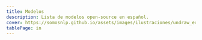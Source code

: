 ```yaml
---
title: Modelos
description: Lista de modelos open-source en español. 
cover: https://somosnlp.github.io/assets/images/ilustraciones/undraw_education_edited.svg
tablePage: in
---
```


<TableModels
  :resourceItems="[
    {
        name: 'Bark',
        tags: ['multilingüe', 'texto a audio'],
        description: '',
        website: 'https://www.suno.ai',
        github: 'https://github.com/suno-ai/bark',
        paper: '',
        hf_dataset_name: '',
        hf_contributor_handle: 'suno',
        hf_model_name: 'bark'
    },
    {
        name: 'BETO',
        tags: ['BERT', 'base (case, uncased)', 'propósito general'],
        description: '',
        website: '',
        github: '',
        paper: 'https://users.dcc.uchile.cl/~jperez/papers/pml4dc2020.pdf',
        hf_dataset_name: '',
        hf_contributor_handle: 'dccuchile',
        hf_model_name: 'bert-base-spanish-wwm-uncased'
    },
    {
        name: 'BETO (Spanish BERT) + Spanish SQuAD2.0 + distillation using 'bert-base-multilingual-cased' as teacher',
        tags: ['SQuAD-es-v2.0', 'BETO', 'Respuestas a preguntas'],
        description: '',
        website: '',
        github: '',
        paper: '',
        hf_dataset_name: '',
        hf_contributor_handle: 'mrm8488',
        hf_model_name: 'distill-bert-base-spanish-wwm-cased-finetuned-spa-squad2-es'
    },
    {
        name: 'BERTIN-GPT-J-6B',
        tags: ['GPT-J', 'LLM', 'propósito general'],
        description: '',
        website: '',
        github: '',
        paper: '',
        hf_dataset_name: '',
        hf_contributor_handle: 'bertin-project',
        hf_model_name: 'bertin-gpt-j-6B'
    },
    {
        name: 'BERTIN RoBERTa',
        tags: ['RoBERTa', 'base', 'propósito general'],
        description: '',
        website: 'https://huggingface.co/spaces/bertin-project/bertin',
        github: '',
        paper: '',
        hf_dataset_name: '',
        hf_contributor_handle: 'bertin-project',
        hf_model_name: 'bertin-roberta-base-spanish'
    },
    {
        name: 'BioMedtra',
        tags: ['Electra', 'small', 'textos bioclínicos'],
        description: '',
        website: '',
        github: '',
        paper: '',
        hf_dataset_name: '',
        hf_contributor_handle: 'mrm8488',
        hf_model_name: 'biomedtra-small-es'
    },
    {
        name: 'Biomedical-clinical language model for Spanish',
        tags: ['RoBERTa', 'textos bioclínicos'],
        description: '',
        website: '',
        github: 'https://github.com/PlanTL-GOB-ES/lm-biomedical-clinical-es',
        paper: '',
        hf_dataset_name: '',
        hf_contributor_handle: 'PlanTL-GOB-ES',
        hf_model_name: 'bsc-bio-ehr-es'
    },
    {
        name: 'BioMistral-7B',
        tags: ['multilingüe', 'LLM', 'textos bioclínicos'],
        description: '',
        website: '',
        github: '',
        paper: '',
        hf_dataset_name: '',
        hf_contributor_handle: 'BioMistral',
        hf_model_name: 'BioMistral-7B'
    },
    {
        name: 'BLOOM',
        tags: ['multilingüe', 'LLM', 'propósito general'],
        description: '',
        website: '',
        github: '',
        paper: '',
        hf_dataset_name: '',
        hf_contributor_handle: 'bigscience',
        hf_model_name: 'bloom'
    },
    {
        name: 'BLOOMZ',
        tags: ['multilingüe', 'LLM', 'propósito general', 'instrucciones', 'IT'],
        description: '',
        website: '',
        github: '',
        paper: '',
        hf_dataset_name: '',
        hf_contributor_handle: 'bigscience',
        hf_model_name: 'bloomz'
    },
    {
        name: 'Electricidad',
        tags: ['Electra', 'small, base', 'propósito general'],
        description: '',
        website: '',
        github: '',
        paper: '',
        hf_dataset_name: '',
        hf_contributor_handle: 'mrm8488',
        hf_model_name: 'electricidad-base-discriminator'
    },
    {
        name: 'Fake news detection spanish',
        tags: ['RoBERTa', 'clasificación de texto'],
        description: '',
        website: '',
        github: '',
        paper: '',
        hf_dataset_name: '',
        hf_contributor_handle: 'Narrativaai',
        hf_model_name: 'fake-news-detection-spanish'
    },
    {
        name: 'Falcon-40b',
        tags: ['multilingüe', 'LLM', 'propósito general'],
        description: '',
        website: '',
        github: '',
        paper: '',
        hf_dataset_name: '',
        hf_contributor_handle: 'tiiuae',
        hf_model_name: 'falcon-40b'
    },
    {
        name: 'GPT-2 BERTIN',
        tags: ['GPT-2', 'base', 'propósito general'],
        description: '',
        website: '',
        github: '',
        paper: '',
        hf_dataset_name: '',
        hf_contributor_handle: 'flax-community',
        hf_model_name: 'gpt-2-spanish'
    },
    {
        name: 'GPT-2 BNE',
        tags: ['GPT-2', 'base, large', 'propósito general'],
        description: '',
        website: '',
        github: '',
        paper: '',
        hf_dataset_name: '',
        hf_contributor_handle: 'PlanTL-GOB-ES',
        hf_model_name: 'gpt2-base-bne'
    },
    {
        name: 'GPT-2 Datificate',
        tags: ['GPT-2', 'small', 'propósito general'],
        description: '',
        website: '',
        github: '',
        paper: '',
        hf_dataset_name: '',
        hf_contributor_handle: 'datificate',
        hf_model_name: 'gpt2-small-spanish'
    },
    {
        name: 'GPT-2 DeepESP',
        tags: ['GPT-2', 'base', 'propósito general'],
        description: '',
        website: '',
        github: '',
        paper: '',
        hf_dataset_name: '',
        hf_contributor_handle: 'DeepESP',
        hf_model_name: 'gpt2-spanish'
    },
    {
        name: 'GPT-2 mrm8488',
        tags: ['GPT-2', 'base', 'propósito general'],
        description: '',
        website: '',
        github: '',
        paper: '',
        hf_dataset_name: '',
        hf_contributor_handle: 'mrm8488',
        hf_model_name: 'spanish-gpt2'
    },
    {
        name: 'Gpt2 small spanish',
        tags: ['LLM', 'propósito general'],
        description: '',
        website: '',
        github: '',
        paper: '',
        hf_dataset_name: '',
        hf_contributor_handle: 'datificate',
        hf_model_name: 'gpt2-small-spanish'
    },
    {
        name: 'Legalectra',
        tags: ['Electra', 'small, base', 'legal'],
        description: '',
        website: '',
        github: '',
        paper: '',
        hf_dataset_name: '',
        hf_contributor_handle: 'mrm8488',
        hf_model_name: 'legalectra-base'
    },
    {
        name: 'LINCE-ZERO',
        tags: ['LLM', '7B, 40B', 'propósito general', 'instrucciones', 'IT'],
        description: '',
        website: 'https://huggingface.co/clibrain/lince-zero',
        github: '',
        paper: '',
        hf_dataset_name: '',
        hf_contributor_handle: 'clibrain',
        hf_model_name: 'lince-zero'
    },
    {
        name: 'mBART-50',
        tags: ['multilingüe', 'traducción'],
        description: '',
        website: '',
        github: '',
        paper: 'https://arxiv.org/abs/2008.00401',
        hf_dataset_name: '',
        hf_contributor_handle: 'facebook',
        hf_model_name: 'mbart-large-50'
    },
    {
        name: 'Mixtral-8x7B-v0.1',
        tags: ['multilingüe', 'LLM', 'propósito general'],
        description: '',
        website: 'https://mistral.ai/',
        github: '',
        paper: '',
        hf_dataset_name: '',
        hf_contributor_handle: 'mistralai',
        hf_model_name: 'Mixtral-8x7B-v0.1'
    },
    {
        name: 'mT5 multilingual XLSum',
        tags: ['multilingüe', 'resumen', 'mT5'],
        description: '',
        website: '',
        github: 'https://github.com/csebuetnlp/xl-sum',
	    paper: 'https://aclanthology.org/2021.findings-acl.413/',
        hf_dataset_name: '',
        hf_contributor_handle: 'csebuetnlp',
        hf_model_name: 'mT5_multilingual_XLSum'
    },
    {
        name: 'mT0',
        tags: ['multilingüe', 'LLM', 'propósito general', 'instrucciones', 'IT', 'encoder-decoder'],
        description: '',
        website: '',
        github: '',
        paper: '',
        hf_dataset_name: '',
        hf_contributor_handle: 'bigscience',
        hf_model_name: 'mt0-base'
    },
    {
        name: 'Projecte Aina’s Basque-Catalan machine translation model',
        tags: ['traducción'],
        description: '',
        website: '',
        github: '',
        paper: '',
        hf_dataset_name: '',
        hf_contributor_handle: 'projecte-aina',
        hf_model_name: 'mt-aina-eu-ca'
    },
    {
        name: 'Projecte Aina’s Galician-Catalan machine translation model',
        tags: ['traducción'],
        description: '',
        website: '',
        github: '',
        paper: '',
        hf_dataset_name: '',
        hf_contributor_handle: 'projecte-aina',
        hf_model_name: 'mt-aina-gl-ca'
    },
    {
        name: 'RoBERTa Biomedical Clinical',
        tags: ['RoBERTa', 'base', 'textos bioclínicos'],
        description: '',
        website: '',
        github: 'https://github.com/PlanTL-GOB-ES/lm-biomedical-clinical-es',
        paper: 'https://arxiv.org/abs/2109.03570',
        hf_dataset_name: '',
        hf_contributor_handle: 'PlanTL-GOB-ES',
        hf_model_name: 'roberta-base-biomedical-clinical-es'
    },
    {
        name: 'RoBERTa BNE',
        tags: ['RoBERTa', 'base, large', 'propósito general'],
        description: '',
        website: '',
        github: '',
        paper: '',
        hf_dataset_name: '',
        hf_contributor_handle: 'PlanTL-GOB-ES',
        hf_model_name: 'roberta-base-bne'
    },
    {
        name: 'RoBERTalex',
        tags: ['RoBERTa', 'base', 'legal'],
        description: '',
        website: '',
        github: '',
        paper: '',
        hf_dataset_name: '',
        hf_contributor_handle: 'PlanTL-GOB-ES',
        hf_model_name: 'RoBERTalex'
    },
    {
        name: 'RoBERTuito',
        tags: ['Roberta', 'cased, uncased, deaccented', 'redes sociales'],
        description: '',
        website: '',
        github: 'https://github.com/pysentimiento/robertuito',
        paper: 'https://arxiv.org/abs/2111.09453',
        hf_dataset_name: '',
        hf_contributor_handle: 'pysentimiento',
        hf_model_name: 'robertuito'
    },
    {
        name: 'robertuito sentiment analysis',
        tags: ['RoBERTa', 'clasificación de texto'],
        description: '',
        website: '',
        github: 'https://github.com/pysentimiento/pysentimiento',
	    paper: '',
        hf_dataset_name: '',
        hf_contributor_handle: 'pysentimiento',
        hf_model_name: 'robertuito-sentiment-analysis'
    },
    {
        name: 'sentence similarity spanish es',
        tags: ['BERT', 'sentence-transformers', 'Similitud de oraciones'],
        description: '',
        website: '',
        github: '',
	      paper: '',
        hf_dataset_name: '',
        hf_contributor_handle: 'hiiamsid',
        hf_model_name: 'sentence_similarity_spanish_es'
    },
    {
        name: 'Spanish BERT2BERT (BETO) fine-tuned on MLSUM ES for summarization',
        tags: ['BERT', 'resumen'],
        description: '',
        website: '',
        github: '',
        paper: '',
        hf_dataset_name: '',
        hf_contributor_handle: 'mrm8488',
        hf_model_name: 'bert2bert_shared-spanish-finetuned-summarization'
    },
    {
        name: 'T5 Small',
        tags: ['T5', 'small', 'propósito general'],
        description: '',
        website: '',
        github: '',
        paper: '',
        hf_dataset_name: '',
        hf_contributor_handle: 'flax-community',
        hf_model_name: 'spanish-t5-small'
    },
    {
        name: 'Tulio Chilean Spanish BERT',
        tags: ['BETO', 'propósito general'],
        description: '',
        website: '',
        github: '',
	    paper: '',
        hf_dataset_name: '',
        hf_contributor_handle: 'dccuchile',
        hf_model_name: 'tulio-chilean-spanish-bert'
    },
    {
        name: 'xlm roberta base language detection',
        tags: ['RoBERTa', 'multilingüe', 'clasificación de texto'],
        description: '',
        website: '',
        github: '',
	    paper: '',
        hf_dataset_name: '',
        hf_contributor_handle: 'papluca',
        hf_model_name: 'xlm-roberta-base-language-detection'
    },
    ]"
/>